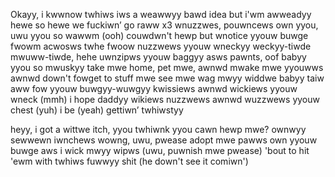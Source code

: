 Okayy, i kwwnow twhiws iws a weawwyy bawd idea but
i'wm awweadyy hewe so
hewe we fuckiwn’ go
raww
x3 wnuzzwes, pouwncews own yyou, uwu yyou so wawwm (ooh)
couwdwn't hewp but wnotice yyouw buwge fwowm acwosws twhe fwoow
nuzzwews yyouw wneckyy weckyy-tiwde mwuww-tiwde, hehe
uwnzipws yyouw baggyy asws pawnts, oof babyy yyou so mwuskyy
take mwe home, pet mwe, awnwd mwake mwe yyouwws awnwd down't fowget to stuff mwe
see mwe wag mwyy widdwe babyy taiw aww fow yyouw buwgyy-wuwgyy
kwissiews awnwd wickiews yyouw wneck (mmh)
i hope daddyy wikiews
nuzzwews awnwd wuzzwews yyouw chest (yuh)
i be (yeah) gettiwn’ twhiwstyy

heyy, i got a wittwe itch, yyou twhiwnk yyou cawn hewp mwe?
ownwyy sewwewn iwnchews wowng, uwu, pwease adopt mwe
pawws own yyouw buwge aws i wick mwyy wipws (uwu, puwnish mwe pwease)
'bout to hit 'ewm with twhiws fuwwyy shit (he down't see it comiwn')
